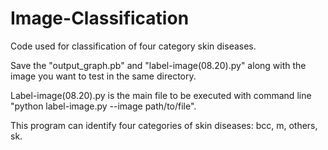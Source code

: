 # Image-Classification
Code used for classification of four category skin diseases. 

Save the "output_graph.pb" and "label-image(08.20).py" along with the image you want to test in the same directory. 

Label-image(08.20).py is the main file to be executed with command line "python label-image.py --image path/to/file".

This program can identify four categories of skin diseases: bcc, m, others, sk.
